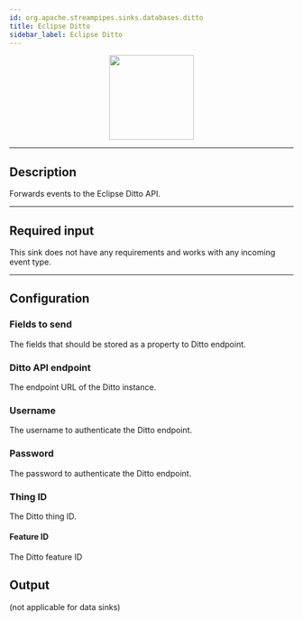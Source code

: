 ```yaml
---
id: org.apache.streampipes.sinks.databases.ditto
title: Eclipse Ditto
sidebar_label: Eclipse Ditto
---
```


<!--
  ~ Licensed to the Apache Software Foundation (ASF) under one or more
  ~ contributor license agreements.  See the NOTICE file distributed with
  ~ this work for additional information regarding copyright ownership.
  ~ The ASF licenses this file to You under the Apache License, Version 2.0
  ~ (the "License"); you may not use this file except in compliance with
  ~ the License.  You may obtain a copy of the License at
  ~
  ~    http://www.apache.org/licenses/LICENSE-2.0
  ~
  ~ Unless required by applicable law or agreed to in writing, software
  ~ distributed under the License is distributed on an "AS IS" BASIS,
  ~ WITHOUT WARRANTIES OR CONDITIONS OF ANY KIND, either express or implied.
  ~ See the License for the specific language governing permissions and
  ~ limitations under the License.
  ~
  -->



<p align="center"> 
    <img src="/docs/img/pipeline-elements/org.apache.streampipes.sinks.databases.ditto/icon.png" width="150px;" class="pe-image-documentation"/>
</p>

***

## Description

Forwards events to the Eclipse Ditto API.

***

## Required input

This sink does not have any requirements and works with any incoming event type.

***

## Configuration

### Fields to send

The fields that should be stored as a property to Ditto endpoint.

### Ditto API endpoint

The endpoint URL of the Ditto instance.

### Username

The username to authenticate the Ditto endpoint. 

### Password

The password to authenticate the Ditto endpoint. 

### Thing ID

The Ditto thing ID.

#### Feature ID

The Ditto feature ID

## Output

(not applicable for data sinks)
